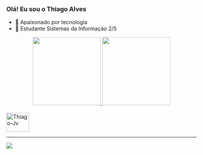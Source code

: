### Olá! Eu sou o Thiago Alves


- 🔭 Apaixonado por tecnologia
- 🌱 Estudante Sistemas da Informação 2/5

<div align="center">
  <a href="https://github.com/thiagoalves96">
  <img height="180em" src="https://github-readme-stats.vercel.app/api?username=thiagoalves96&show_icons=true&theme=cobalt&include_all_commits=true&count_private=true"/>
  <img height="180em" src="https://github-readme-stats.vercel.app/api/top-langs/?username=thiagoalves96&layout=compact&langs_count=7&theme=cobalt"/>
  
  
</div>
<div style="display: inline_block"><br>
 <a href="https://github.com/thiagoalves96/Java" target="_blank"> <img align="center" alt="Thiago-Jv" height="50" width="60" 
   src="https://cdn.jsdelivr.net/gh/devicons/devicon/icons/java/java-original-wordmark.svg" /> <a/>
          

  </div>
 
 -----------------

<div> 
  <a href="https://www.linkedin.com/in/thiagodev-alves/" target="_blank"> <img src="https://img.shields.io/badge/-LinkedIn-%230077B5?style=for-the-badge&logo=linkedin&logoColor=white" target="_blank"></a>
</div>
